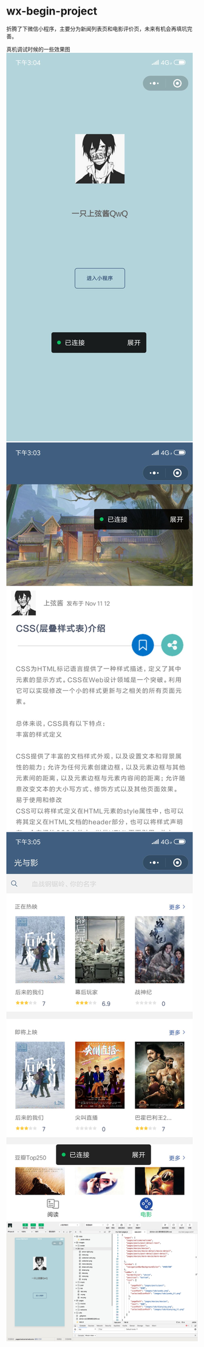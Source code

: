 # wx-begin-project
折腾了下微信小程序，主要分为新闻列表页和电影评价页，未来有机会再填坑完善。

真机调试时候的一些效果图
<img src="1.jpg">
<img src="2.jpg">
<img src="3.jpg">
<img src="4.png">
